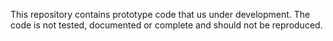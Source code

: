 This repository contains prototype code that us under development.
The code is not tested, documented or complete and should not be reproduced.